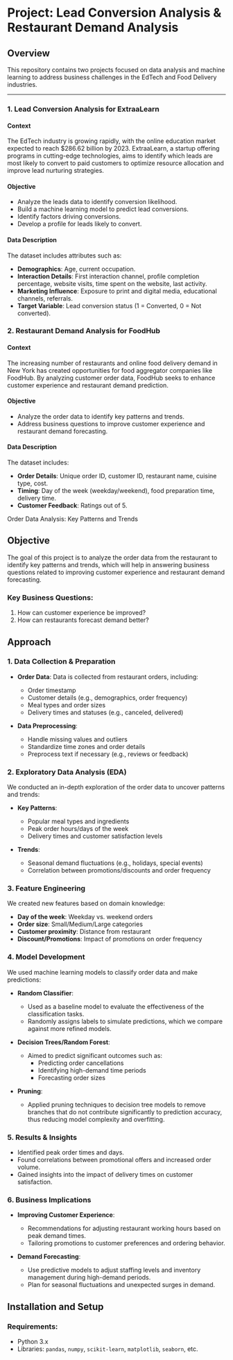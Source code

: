 # Project: Lead Conversion Analysis & Restaurant Demand Analysis

## Overview

This repository contains two projects focused on data analysis and machine learning to address business challenges in the EdTech and Food Delivery industries.

---

### 1. Lead Conversion Analysis for ExtraaLearn

#### Context
The EdTech industry is growing rapidly, with the online education market expected to reach $286.62 billion by 2023. ExtraaLearn, a startup offering programs in cutting-edge technologies, aims to identify which leads are most likely to convert to paid customers to optimize resource allocation and improve lead nurturing strategies.

#### Objective
- Analyze the leads data to identify conversion likelihood.
- Build a machine learning model to predict lead conversions.
- Identify factors driving conversions.
- Develop a profile for leads likely to convert.

#### Data Description
The dataset includes attributes such as:
- **Demographics**: Age, current occupation.
- **Interaction Details**: First interaction channel, profile completion percentage, website visits, time spent on the website, last activity.
- **Marketing Influence**: Exposure to print and digital media, educational channels, referrals.
- **Target Variable**: Lead conversion status (1 = Converted, 0 = Not converted).

### 2. Restaurant Demand Analysis for FoodHub

#### Context
The increasing number of restaurants and online food delivery demand in New York has created opportunities for food aggregator companies like FoodHub. By analyzing customer order data, FoodHub seeks to enhance customer experience and restaurant demand prediction.

#### Objective
- Analyze the order data to identify key patterns and trends.
- Address business questions to improve customer experience and restaurant demand forecasting.

#### Data Description
The dataset includes:
- **Order Details**: Unique order ID, customer ID, restaurant name, cuisine type, cost.
- **Timing**: Day of the week (weekday/weekend), food preparation time, delivery time.
- **Customer Feedback**: Ratings out of 5.

 Order Data Analysis: Key Patterns and Trends

## Objective
The goal of this project is to analyze the order data from the restaurant to identify key patterns and trends, which will help in answering business questions related to improving customer experience and restaurant demand forecasting.

### Key Business Questions:
1. How can customer experience be improved?
2. How can restaurants forecast demand better?

## Approach

### 1. Data Collection & Preparation
- **Order Data**: Data is collected from restaurant orders, including:
  - Order timestamp
  - Customer details (e.g., demographics, order frequency)
  - Meal types and order sizes
  - Delivery times and statuses (e.g., canceled, delivered)
  
- **Data Preprocessing**:
  - Handle missing values and outliers
  - Standardize time zones and order details
  - Preprocess text if necessary (e.g., reviews or feedback)

### 2. Exploratory Data Analysis (EDA)
We conducted an in-depth exploration of the order data to uncover patterns and trends:

- **Key Patterns**:
  - Popular meal types and ingredients
  - Peak order hours/days of the week
  - Delivery times and customer satisfaction levels
  
- **Trends**:
  - Seasonal demand fluctuations (e.g., holidays, special events)
  - Correlation between promotions/discounts and order frequency

### 3. Feature Engineering
We created new features based on domain knowledge:
- **Day of the week**: Weekday vs. weekend orders
- **Order size**: Small/Medium/Large categories
- **Customer proximity**: Distance from restaurant
- **Discount/Promotions**: Impact of promotions on order frequency

### 4. Model Development
We used machine learning models to classify order data and make predictions:

- **Random Classifier**:
  - Used as a baseline model to evaluate the effectiveness of the classification tasks.
  - Randomly assigns labels to simulate predictions, which we compare against more refined models.

- **Decision Trees/Random Forest**:
  - Aimed to predict significant outcomes such as:
    - Predicting order cancellations
    - Identifying high-demand time periods
    - Forecasting order sizes
  
- **Pruning**:
  - Applied pruning techniques to decision tree models to remove branches that do not contribute significantly to prediction accuracy, thus reducing model complexity and overfitting.

### 5. Results & Insights
- Identified peak order times and days.
- Found correlations between promotional offers and increased order volume.
- Gained insights into the impact of delivery times on customer satisfaction.

### 6. Business Implications
- **Improving Customer Experience**: 
  - Recommendations for adjusting restaurant working hours based on peak demand times.
  - Tailoring promotions to customer preferences and ordering behavior.
  
- **Demand Forecasting**:
  - Use predictive models to adjust staffing levels and inventory management during high-demand periods.
  - Plan for seasonal fluctuations and unexpected surges in demand.

## Installation and Setup

### Requirements:
- Python 3.x
- Libraries: `pandas`, `numpy`, `scikit-learn`, `matplotlib`, `seaborn`, etc.



